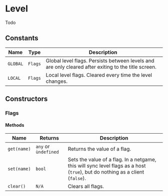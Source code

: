 # Level

Todo

## Constants

| Name | Type | Description |
| ---- | ---- | ----------- |
| `GLOBAL` | `Flags` | Global level flags. Persists between levels and are only cleared after exiting to the title screen. |
| `LOCAL` | `Flags` | Local level flags. Cleared every time the level changes. |

## Constructors

### Flags

#### Methods

| Name | Returns | Description |
| ---- | ------- | ----------- |
| `get(name)` | `any` or `ùndefined` | Returns the value of a flag. |
| `set(name)` | `bool` | Sets the value of a flag. In a netgame, this will sync level flags as a host (`true`), but do nothing as a client (`false`). |
| `clear()` | `N/A` | Clears all flags. |